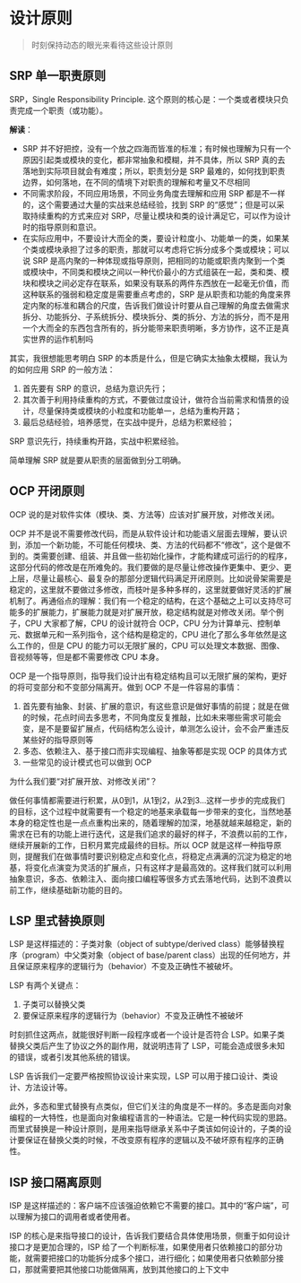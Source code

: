 # 设计原则

> 时刻保持动态的眼光来看待这些设计原则

## SRP 单一职责原则

SRP，Single Responsibility Principle. 这个原则的核心是：一个类或者模块只负责完成一个职责（或功能）。

**解读**：

* SRP 并不好把控，没有一个放之四海而皆准的标准；有时候也理解为只有一个原因引起类或模块的变化，都非常抽象和模糊，并不具体，所以 SRP 真的去落地到实际项目就会有难度；所以，职责划分是 SRP 最难的，如何找到职责边界，如何落地，在不同的情境下对职责的理解和考量又不尽相同
* 不同需求阶段，不同应用场景，不同业务角度去理解和应用 SRP 都是不一样的，这个需要通过大量的实战来总结经验，找到 SRP 的“感觉”；但是可以采取持续重构的方式来应对 SRP，尽量让模块和类的设计满足它，可以作为设计时的指导原则和意识。
* 在实际应用中，不要设计大而全的类，要设计粒度小、功能单一的类，如果某个类或模块承担了过多的职责，那就可以考虑将它拆分成多个类或模块；可以说 SRP 是高内聚的一种体现或指导原则，把相同的功能或职责内聚到一个类或模块中，不同类和模块之间以一种代价最小的方式组装在一起，类和类、模块和模块之间必定存在联系，如果没有联系的两件东西放在一起毫无价值，而这种联系的强弱和稳定度是需要重点考虑的，SRP 是从职责和功能的角度来界定内聚的标准和耦合的尺度，告诉我们做设计时要从自己理解的角度去做需求拆分、功能拆分、子系统拆分、模块拆分、类的拆分、方法的拆分，而不是用一个大而全的东西包含所有的，拆分能带来职责明晰，多方协作，这不正是真实世界的运作机制吗

其实，我很想能思考明白 SRP 的本质是什么，但是它确实太抽象太模糊，我认为的如何应用 SRP 的一般方法：

1. 首先要有 SRP 的意识，总结为意识先行；
2. 其次善于利用持续重构的方式，不要做过度设计，做符合当前需求和情景的设计，尽量保持类或模块的小粒度和功能单一，总结为重构开路；
3. 最后总结经验，培养感觉，在实战中提升，总结为积累经验；

SRP 意识先行，持续重构开路，实战中积累经验。

简单理解 SRP 就是要从职责的层面做到分工明确。

## OCP 开闭原则

OCP 说的是对软件实体（模块、类、方法等）应该对扩展开放，对修改关闭。

OCP 并不是说不需要修改代码，而是从软件设计和功能语义层面去理解，要认识到，添加一个新功能，不可能任何模块、类、方法的代码都不“修改”，这个是做不到的。类需要创建、组装、并且做一些初始化操作，才能构建成可运行的的程序，这部分代码的修改是在所难免的。我们要做的是尽量让修改操作更集中、更少、更上层，尽量让最核心、最复杂的那部分逻辑代码满足开闭原则。比如说骨架需要是稳定的，这里就不要做过多修改，而枝叶是多种多样的，这里就要做好灵活的扩展机制了。再通俗点的理解：我们有一个稳定的结构，在这个基础之上可以支持尽可能多的扩展能力，扩展能力就是对扩展开放，稳定结构就是对修改关闭。举个例子，CPU 大家都了解，CPU 的设计就符合 OCP，CPU 分为计算单元、控制单元、数据单元和一系列指令，这个结构是稳定的，CPU 进化了那么多年依然是这么工作的，但是 CPU 的能力可以无限扩展的，CPU 可以处理文本数据、图像、音视频等等，但是都不需要修改 CPU 本身。

OCP 是一个指导原则，指导我们设计出有稳定结构且可以无限扩展的架构，更好的将可变部分和不变部分隔离开。做到 OCP 不是一件容易的事情：

1. 首先要有抽象、封装、扩展的意识，有这些意识是做好事情的前提；就是在做的时候，花点时间去多思考，不同角度反复推敲，比如未来哪些需求可能会变，是不是要留扩展点，代码结构怎么设计，单测怎么设计，会不会严重违反某些好的指导原则等
2. 多态、依赖注入、基于接口而非实现编程、抽象等都是实现 OCP 的具体方式
3. 一些常见的设计模式也可以做到 OCP

为什么我们要“对扩展开放、对修改关闭”？

做任何事情都需要进行积累，从0到1，从1到2，从2到3...这样一步步的完成我们的目标，这个过程中就需要有一个稳定的地基来承载每一步带来的变化，当然地基本身的稳定性也是一点点重构出来的，随着理解的加深，地基就越来越稳定，新的需求在已有的功能上进行迭代，这是我们追求的最好的样子，不浪费以前的工作，继续开展新的工作，日积月累完成最终的目标。所以 OCP 就是这样一种指导原则，提醒我们在做事情时要识别稳定点和变化点，将稳定点满满的沉淀为稳定的地基，将变化点演变为灵活的扩展点，只有这样才是最高效的。这样我们就可以利用抽象意识，多态、依赖注入、面向接口编程等很多方式去落地代码，达到不浪费以前工作，继续基础新功能的目的。

## LSP 里式替换原则

LSP 是这样描述的：子类对象（object of subtype/derived class）能够替换程序（program）中父类对象（object of base/parent class）出现的任何地方，并且保证原来程序的逻辑行为（behavior）不变及正确性不被破坏。

LSP 有两个关键点：

1. 子类可以替换父类
2. 要保证原来程序的逻辑行为（behavior）不变及正确性不被破坏

时刻抓住这两点，就能很好判断一段程序或者一个设计是否符合 LSP。如果子类替换父类后产生了协议之外的副作用，就说明违背了 LSP，可能会造成很多未知的错误，或者引发其他系统的错误。

LSP 告诉我们一定要严格按照协议设计来实现，LSP 可以用于接口设计、类设计、方法设计等。

此外，多态和里式替换有点类似，但它们关注的角度是不一样的。多态是面向对象编程的一大特性，也是面向对象编程语言的一种语法。它是一种代码实现的思路。而里式替换是一种设计原则，是用来指导继承关系中子类该如何设计的，子类的设计要保证在替换父类的时候，不改变原有程序的逻辑以及不破坏原有程序的正确性。

## ISP 接口隔离原则

ISP 是这样描述的：客户端不应该强迫依赖它不需要的接口。其中的“客户端”，可以理解为接口的调用者或者使用者。

ISP 的核心是来指导接口的设计，告诉我们要结合具体使用场景，侧重于如何设计接口才是更加合理的，ISP 给了一个判断标准，如果使用者只依赖接口的部分功能，就需要把接口的功能拆分成多个接口，进行细化；如果使用者只依赖部分接口，那就需要把其他接口功能做隔离，放到其他接口的上下文中

